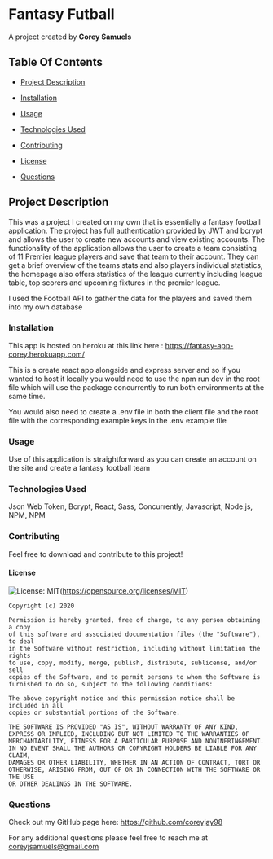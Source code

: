# Fantasy Futball

A project created by **Corey Samuels**

## Table Of Contents

- [Project Description](#project-description)

- [Installation](#installation)

- [Usage](#usage)

- [Technologies Used](#technologies-used)

- [Contributing](#contributing)

- [License](#license)

- [Questions](#questions)

## Project Description

This was a project I created on my own that is essentially a fantasy football application. The project has full authentication provided by JWT and bcrypt and allows the user to create new accounts and view existing accounts. The functionality of the application allows the user to create a team consisting of 11 Premier league players and save that team to their account. They can get a brief overview of the teams stats and also players individual statistics, the homepage also offers statistics of the league currently including league table, top scorers and upcoming fixtures in the premier league.

I used the Football API to gather the data for the players and saved them into my own database

### Installation

This app is hosted on heroku at this link here : https://fantasy-app-corey.herokuapp.com/

This is a create react app alongside and express server and so if you wanted to host it locally you would need to use the npm run dev in the root file which will use the package concurrently to run both environments at the same time.

You would also need to create a .env file in both the client file and the root file with the corresponding example keys in the .env example file

### Usage

Use of this application is straightforward as you can create an account on the site and create a fantasy football team

### Technologies Used

Json Web Token, Bcrypt, React, Sass, Concurrently, Javascript, Node.js, NPM, NPM

### Contributing

Feel free to download and contribute to this project!

#### License

![License: MIT](https://img.shields.io/badge/License-MIT-yellow.svg)(https://opensource.org/licenses/MIT)

    Copyright (c) 2020

    Permission is hereby granted, free of charge, to any person obtaining a copy
    of this software and associated documentation files (the "Software"), to deal
    in the Software without restriction, including without limitation the rights
    to use, copy, modify, merge, publish, distribute, sublicense, and/or sell
    copies of the Software, and to permit persons to whom the Software is
    furnished to do so, subject to the following conditions:

    The above copyright notice and this permission notice shall be included in all
    copies or substantial portions of the Software.

    THE SOFTWARE IS PROVIDED "AS IS", WITHOUT WARRANTY OF ANY KIND,
    EXPRESS OR IMPLIED, INCLUDING BUT NOT LIMITED TO THE WARRANTIES OF
    MERCHANTABILITY, FITNESS FOR A PARTICULAR PURPOSE AND NONINFRINGEMENT.
    IN NO EVENT SHALL THE AUTHORS OR COPYRIGHT HOLDERS BE LIABLE FOR ANY CLAIM,
    DAMAGES OR OTHER LIABILITY, WHETHER IN AN ACTION OF CONTRACT, TORT OR
    OTHERWISE, ARISING FROM, OUT OF OR IN CONNECTION WITH THE SOFTWARE OR THE USE
    OR OTHER DEALINGS IN THE SOFTWARE.

### Questions

Check out my GitHub page here: https://github.com/coreyjay98

For any additional questions please feel free to reach me at coreyjsamuels@gmail.com
